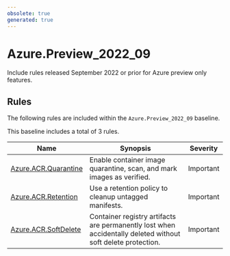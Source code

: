 ```yaml
---
obsolete: true
generated: true
---
```


# Azure.Preview_2022_09

<!-- OBSOLETE -->

Include rules released September 2022 or prior for Azure preview only features.

## Rules

The following rules are included within the `Azure.Preview_2022_09` baseline.

This baseline includes a total of 3 rules.

Name | Synopsis | Severity
---- | -------- | --------
[Azure.ACR.Quarantine](../rules/Azure.ACR.Quarantine.md) | Enable container image quarantine, scan, and mark images as verified. | Important
[Azure.ACR.Retention](../rules/Azure.ACR.Retention.md) | Use a retention policy to cleanup untagged manifests. | Important
[Azure.ACR.SoftDelete](../rules/Azure.ACR.SoftDelete.md) | Container registry artifacts are permanently lost when accidentally deleted without soft delete protection. | Important

